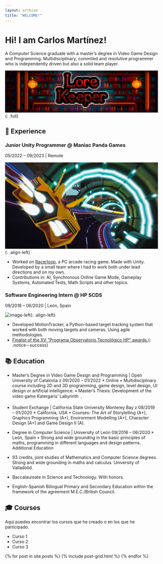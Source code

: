 ```yaml
---
layout: archive
title: "WELCOME!"
---
```


# Hi! I am Carlos Martínez!

A Computer Science graduate with a master’s degree in Video Game Design
and Programming. Multidisciplinary, commited and resolutive programmer
who is independently driven but also a solid team player.

![full](/images/bannertest.png)
{: .full}


## 💼 Experience

### Junior Unity Programmer @ Maniac Panda Games
05/2022 – 09/2023 | Remote

![image-left](/images/Racerloop.jpg){: .align-left}

- Worked on [Racerloop](https://www.racerloop.com/), a PC arcade racing game. Made with Unity. Developed by a
small team where I had to work both under lead directions and on my own.
- Contributions in: AI, Synchronous Online Game Mode, Gameplay Systems, Automated Tests, Math Scripts and other topics.

### Software Engineering Intern @ HP SCDS
09/2018 – 06/2020 | León, Spain

![image-left](/images/MotionTracker.gif){: .align-left}

- Developed MotionTracker, a Python-based target tracking system that worked with
both moving targets and cameras. Using agile methodologies.
- [Finalist of the XV "Programa Observatorio Tecnológico HP" awards.](https://hpscds.com/xv-observatorio-hp-2020/){: .notice--success}


## 📚 Education

- Master’s Degree in Video Game Design and Programming | Open University of Catalonia
z 09/2020 – 01/2022 * Online
• Multidisciplinary course including 2D and 3D programming, game design, level design, UI design or artificial intelligence.
• Master’s Thesis: Development of the video game Katergaris’ Labyrinth  .

- Student Exchange | California State University Monterey Bay
z 08/2019 – 01/2020 * California, USA
• Courses: The Art of Storytelling (A+), Graphics Programming (A+), Environment
Modelling (A+), Character Design (A+) and Game Design II (A).
- Degree in Computer Science | University of León
09/2016 – 06/2020 * León, Spain
• Strong and wide grounding in the basic principles of maths, programming in different
languages and design patterns.
Additional Education
- 93 credits, joint studies of Mathematics and Computer Science degrees. Strong and
wide grounding in maths and calculus. University of Valladolid.
- Baccalaureate in Science and Technology. With honors.
- English-Spanish Bilingual Primary and Secondary Education within the framework of
the agreement M.E.C./British Council.

## 🎓 Courses

Aquí puedes encontrar los cursos que he creado o en los que he participado.

- Curso 1
- Curso 2
- Curso 3



<div class="tiles">
{% for post in site.posts %}
	{% include post-grid.html %}
{% endfor %}
</div><!-- /.tiles -->
